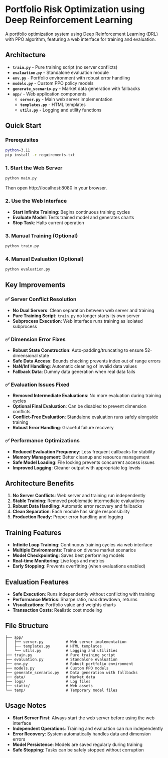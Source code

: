 # Portfolio Risk Optimization using Deep Reinforcement Learning

A portfolio optimization system using Deep Reinforcement Learning (DRL) with PPO algorithm, featuring a web interface for training and evaluation.

## Architecture

- **`train.py`** - Pure training script (no server conflicts)
- **`evaluation.py`** - Standalone evaluation module
- **`env.py`** - Portfolio environment with robust error handling
- **`models.py`** - Custom PPO policy models
- **`generate_scenario.py`** - Market data generation with fallbacks
- **`app/`** - Web application components
  - **`server.py`** - Main web server implementation
  - **`templates.py`** - HTML templates
  - **`utils.py`** - Logging and utility functions

## Quick Start

### Prerequisites

```bash
python=3.11
pip install -r requirements.txt
```

### 1. Start the Web Server
```bash
python main.py
```
Then open http://localhost:8080 in your browser.

### 2. Use the Web Interface
- **Start Infinite Training**: Begins continuous training cycles
- **Evaluate Model**: Tests trained model and generates charts
- **Stop Task**: Halts current operation

### 3. Manual Training (Optional)
```bash
python train.py
```

### 4. Manual Evaluation (Optional)
```bash
python evaluation.py
```

## Key Improvements

### **✅ Server Conflict Resolution**
- **No Dual Servers**: Clean separation between web server and training
- **Pure Training Script**: `train.py` no longer starts its own server
- **Subprocess Execution**: Web interface runs training as isolated subprocess

### **✅ Dimension Error Fixes**
- **Robust State Construction**: Auto-padding/truncating to ensure 52-dimensional state
- **Safe Data Access**: Bounds checking prevents index out of range errors
- **NaN/Inf Handling**: Automatic cleaning of invalid data values
- **Fallback Data**: Dummy data generation when real data fails

### **✅ Evaluation Issues Fixed**
- **Removed Intermediate Evaluations**: No more evaluation during training cycles
- **Optional Final Evaluation**: Can be disabled to prevent dimension conflicts
- **Conflict-Free Evaluation**: Standalone evaluation runs safely alongside training
- **Robust Error Handling**: Graceful failure recovery

### **✅ Performance Optimizations**
- **Reduced Evaluation Frequency**: Less frequent callbacks for stability
- **Memory Management**: Better cleanup and resource management
- **Safe Model Loading**: File locking prevents concurrent access issues
- **Improved Logging**: Cleaner output with appropriate log levels

## Architecture Benefits

1. **No Server Conflicts**: Web server and training run independently
2. **Stable Training**: Removed problematic intermediate evaluations
3. **Robust Data Handling**: Automatic error recovery and fallbacks
4. **Clean Separation**: Each module has single responsibility
5. **Production Ready**: Proper error handling and logging

## Training Features

- **Infinite Loop Training**: Continuous training cycles via web interface
- **Multiple Environments**: Trains on diverse market scenarios
- **Model Checkpointing**: Saves best performing models
- **Real-time Monitoring**: Live logs and metrics
- **Early Stopping**: Prevents overfitting (when evaluations enabled)

## Evaluation Features

- **Safe Execution**: Runs independently without conflicting with training
- **Performance Metrics**: Sharpe ratio, max drawdown, returns
- **Visualizations**: Portfolio value and weights charts
- **Transaction Costs**: Realistic cost modeling

## File Structure

```
├── app/
│   ├── server.py          # Web server implementation  
│   ├── templates.py       # HTML templates
│   └── utils.py           # Logging and utilities
├── train.py               # Pure training script
├── evaluation.py          # Standalone evaluation
├── env.py                 # Robust portfolio environment
├── models.py              # Custom PPO models
├── generate_scenario.py   # Data generation with fallbacks
├── data/                  # Market data
├── logs/                  # Log files
├── static/                # Web assets
└── temp/                  # Temporary model files
```

## Usage Notes

- **Start Server First**: Always start the web server before using the web interface
- **Independent Operations**: Training and evaluation can run independently
- **Error Recovery**: System automatically handles data and dimension errors
- **Model Persistence**: Models are saved regularly during training
- **Safe Stopping**: Tasks can be safely stopped without corruption